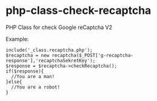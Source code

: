 # php-class-check-recaptcha
PHP Class for check Google reCaptcha V2

<p>Example:</p>

    include('_class.recaptcha.php');
    $recaptcha = new recaptcha($_POST['g-recaptcha-response'],'recaptchaSekretKey');
    $response = $recaptcha->checkRecaptcha();
    if($response){
      //You are a man!
    }else{
      //You are a robot!
    }

